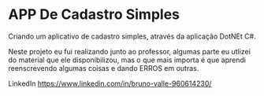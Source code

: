 # APP De Cadastro Simples
Criando um aplicativo de cadastro simples, através da aplicação DotNEt C#. 

Neste projeto eu fui realizando junto ao professor, algumas parte eu utlizei do material que ele disponibilizou, mas o que mais importa é que aprendi reenscrevendo algumas coisas e dando ERROS em outras.

LinkedIn https://www.linkedin.com/in/bruno-valle-960614230/

